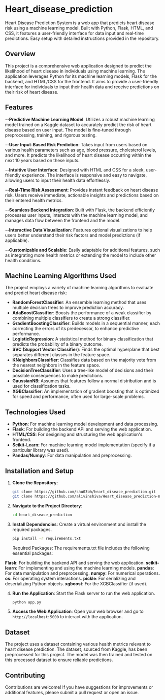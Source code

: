 # Heart_disease_prediction
Heart Disease Prediction System is a web app that predicts heart disease risk using a machine learning model. Built with Python, Flask, HTML, and CSS, it features a user-friendly interface for data input and real-time predictions. Easy setup with detailed instructions provided in the repository.


## Overview

This project is a comprehensive web application designed to predict the likelihood of heart disease in individuals using machine learning. The application leverages Python for its machine learning models, Flask for the backend, and HTML/CSS for the frontend. It aims to provide a user-friendly interface for individuals to input their health data and receive predictions on their risk of heart disease.

## Features

--**Predictive Machine Learning Model**: Utilizes a robust machine learning model trained on a Kaggle dataset to accurately predict the risk of heart disease based on user input. The model is fine-tuned through preprocessing, training, and rigorous testing.

--**User Input-Based Risk Prediction**: Takes input from users based on various health parameters such as age, blood pressure, cholesterol levels, and more. It predicts the likelihood of heart disease occurring within the next 10 years based on these inputs.

--**Intuitive User Interface**: Designed with HTML and CSS for a sleek, user-friendly experience. The interface is responsive and easy to navigate, allowing users to input their health data effortlessly.

--**Real-Time Risk Assessment**: Provides instant feedback on heart disease risk. Users receive immediate, actionable insights and predictions based on their entered health metrics.

--**Seamless Backend Integration**: Built with Flask, the backend efficiently processes user inputs, interacts with the machine learning model, and manages data flow between the frontend and the model.

--**Interactive Data Visualization**: Features optional visualizations to help users better understand their risk factors and model predictions (if applicable).

--**Customizable and Scalable**: Easily adaptable for additional features, such as integrating more health metrics or extending the model to include other health conditions.



## Machine Learning Algorithms Used
The project employs a variety of machine learning algorithms to evaluate and predict heart disease risk:

- **RandomForestClassifier**: An ensemble learning method that uses multiple decision trees to improve prediction accuracy.
- **AdaBoostClassifier**: Boosts the performance of a weak classifier by combining multiple classifiers to create a strong classifier.
- **GradientBoostingClassifier**: Builds models in a sequential manner, each correcting the errors of its predecessor, to enhance predictive performance.
- **LogisticRegression**: A statistical method for binary classification that predicts the probability of a binary outcome.
- **SVC (Support Vector Classifier)**: Finds the optimal hyperplane that best separates different classes in the feature space.
- **KNeighborsClassifier**: Classifies data based on the majority vote from the nearest neighbors in the feature space.
- **DecisionTreeClassifier**: Uses a tree-like model of decisions and their possible consequences to make predictions.
- **GaussianNB**: Assumes that features follow a normal distribution and is used for classification tasks.
- **XGBClassifier**: An implementation of gradient boosting that is optimized for speed and performance, often used for large-scale problems.

## Technologies Used

- **Python**: For machine learning model development and data processing.
- **Flask**: For building the backend API and serving the web application.
- **HTML/CSS**: For designing and structuring the web application's frontend.
- **Scikit-Learn**: For machine learning model implementation (specify if a particular library was used).
- **Pandas/Numpy**: For data manipulation and preprocessing.

## Installation and Setup

1. **Clone the Repository**:
   ```bash
   git clone https://github.com/shu03bh/heart_disease_prediction.git
   git clone https://github.com/alivinshiva/Heart_disease_prediction-main.git
   ```

2. **Navigate to the Project Directory**:
   ```bash
   cd heart_disease_prediction
   ```

3. **Install Dependencies**:
   Create a virtual environment and install the required packages.
   ```bash
   pip install -r requirements.txt
   ```

   Required Packages:
The requirements.txt file includes the following essential packages:

**Flask**: For building the backend API and serving the web application.
**scikit-learn**: For implementing and using the machine learning models.
**pandas**: For data manipulation and preprocessing.
**numpy**: For numerical operations.
**os**: For operating system interactions.
**pickle**: For serializing and deserializing Python objects.
**xgboost**: For the XGBClassifier (if used).

4. **Run the Application**:
   Start the Flask server to run the web application.
   ```bash
   python app.py
   ```

5. **Access the Web Application**:
   Open your web browser and go to `http://localhost:5000` to interact with the application.

## Dataset

The project uses a dataset containing various health metrics relevant to heart disease prediction. The dataset, sourced from Kaggle, has been preprocessed for this project. The model was then trained and tested on this processed dataset to ensure reliable predictions.

## Contributing

Contributions are welcome! If you have suggestions for improvements or additional features, please submit a pull request or open an issue.
